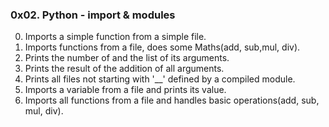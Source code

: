 ### 0x02. Python - import & modules

0. Imports a simple function from a simple file.
1. Imports functions from a file, does some Maths(add, sub,mul, div).
2. Prints the number of and the list of its arguments.
3. Prints the result of the addition of all arguments.
4. Prints all files not starting with '__' defined by a compiled module.
5. Imports a variable from a file and prints its value.
6. Imports all functions from a file and handles basic operations(add, sub, mul, div).
